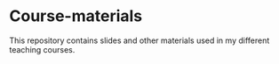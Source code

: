 # Course-materials
This repository contains slides and other materials used in my different teaching courses.
